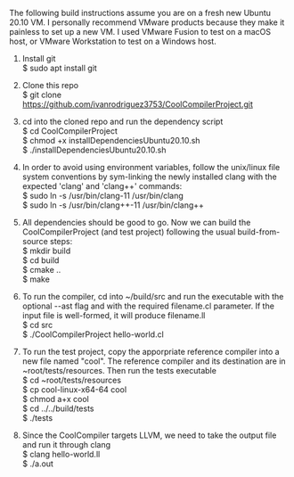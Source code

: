 The following build instructions assume you are on a fresh new Ubuntu 20.10 VM. I personally recommend VMware products because they make it painless to set up a new VM. I used VMware Fusion to test on a macOS host, or VMware Workstation to test on a Windows host. 

1. Install git <br/>
  $ sudo apt install git <br/>

2. Clone this repo  <br/>
  $ git clone https://github.com/ivanrodriguez3753/CoolCompilerProject.git <br/>
  
3. cd into the cloned repo and run the dependency script <br/>
  $ cd CoolCompilerProject <br/>
  $ chmod +x installDependenciesUbuntu20.10.sh <br/>
  $ ./installDependenciesUbuntu20.10.sh <br/>
  
4. In order to avoid using environment variables, follow the unix/linux file system conventions by sym-linking the newly installed clang with the expected 'clang' and 'clang++' commands: <br/>
  $ sudo ln -s /usr/bin/clang-11 /usr/bin/clang <br/>
  $ sudo ln -s /usr/bin/clang++-11 /usr/bin/clang++

5. All dependencies should be good to go. Now we can build the CoolCompilerProject (and test project) following the usual build-from-source steps: <br/>
  $ mkdir build <br/>
  $ cd build <br/>
  $ cmake .. <br/>
  $ make <br/>
  
6. To run the compiler, cd into ~/build/src and run the executable with the optional --ast flag and with the required filename.cl parameter. If the input file is well-formed, it will produce filename.ll <br/>
  $ cd src <br/>
  $ ./CoolCompilerProject hello-world.cl <br/>

7. To run the test project, copy the apporpriate reference compiler into a new file named "cool". The reference compiler and its destination are in ~root/tests/resources. Then run the tests executable <br/>
  $ cd ~root/tests/resources <br/>
  $ cp cool-linux-x64-64 cool <br/>
  $ chmod a+x cool <br/>
  $ cd ../../build/tests <br/>
  $ ./tests <br/>

8. Since the CoolCompiler targets LLVM, we need to take the output file and run it through clang <br/>
  $ clang hello-world.ll <br/>
  $ ./a.out <br/>
  
  
